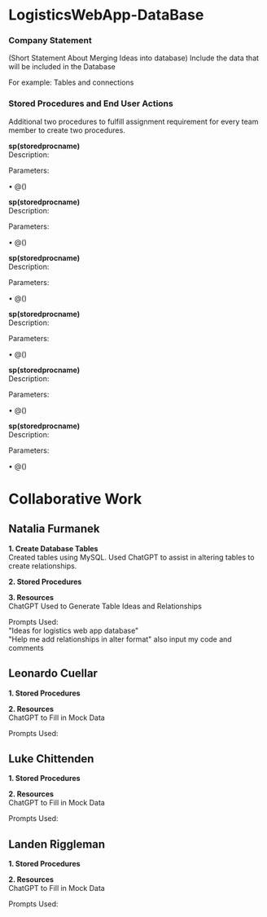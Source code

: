 # LogisticsWebApp-DataBase
### Company Statement
(Short Statement About Merging Ideas into database)
Include the data that will be included in the Database
<p> For example: Tables and connections </p>

### Stored Procedures and End User Actions
Additional two procedures to fulfill assignment requirement for every team member to create two procedures. <br>

<strong> sp(storedprocname) </strong>
<br> Description:  </br>
<p> Parameters: </p>
<p> • @() </p>

<strong> sp(storedprocname) </strong>
<br> Description:  </br>
<p> Parameters: </p>
<p> • @() </p>

<strong> sp(storedprocname) </strong>
<br> Description: </br>
<p> Parameters: </p>
<p> • @() </p>

<strong> sp(storedprocname) </strong>
<br> Description:  </br>
<p> Parameters: </p>
<p> • @() </p>

<strong> sp(storedprocname) </strong>
<br> Description:  </br>
<p> Parameters: </p>
<p> • @() </p>

<strong> sp(storedprocname) </strong>
<br> Description:  </br>
<p> Parameters: </p>
<p> • @() </p>

# Collaborative Work
## Natalia Furmanek 
<strong>1. Create Database Tables </strong>
<br> Created tables using MySQL. Used ChatGPT to assist in altering tables to create relationships. <br>

<strong>2. Stored Procedures </strong>

<strong>3. Resources </strong>
<br> ChatGPT Used to Generate Table Ideas and Relationships </br>
<p> Prompts Used: 
<br> "Ideas for logistics web app database" </br>
"Help me add relationships in alter format" also input my code and comments </p>

## Leonardo Cuellar
<strong>1. Stored Procedures </strong>

<strong>2. Resources </strong>
<br> ChatGPT to Fill in Mock Data </br>
<p> Prompts Used: </p>

## Luke Chittenden
<strong>1. Stored Procedures </strong>

<strong>2. Resources </strong>
<br> ChatGPT to Fill in Mock Data </br>
<p> Prompts Used: </p>

## Landen Riggleman
<strong>1. Stored Procedures </strong>

<strong>2. Resources </strong>
<br> ChatGPT to Fill in Mock Data </br>
<p> Prompts Used: </p>

